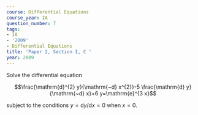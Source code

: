 ```yaml
---
course: Differential Equations
course_year: IA
question_number: 7
tags:
- IA
- '2009'
- Differential Equations
title: 'Paper 2, Section I, C '
year: 2009
---
```




Solve the differential equation

$$\frac{\mathrm{d}^{2} y}{\mathrm{~d} x^{2}}-5 \frac{\mathrm{d} y}{\mathrm{~d} x}+6 y=\mathrm{e}^{3 x}$$

subject to the conditions $y=\mathrm{d} y / \mathrm{d} x=0$ when $x=0$.